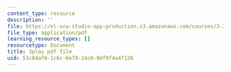 ```yaml
---
content_type: resource
description: ''
file: https://ol-ocw-studio-app-production.s3.amazonaws.com/courses/3-320-atomistic-computer-modeling-of-materials-sma-5107-spring-2005/53c04af01c6c6e7924c00df9f4a4f126_WAc7fQ1qzAc.pdf
file_type: application/pdf
learning_resource_types: []
resourcetype: Document
title: 3play pdf file
uid: 53c04af0-1c6c-6e79-24c0-0df9f4a4f126
---
```

